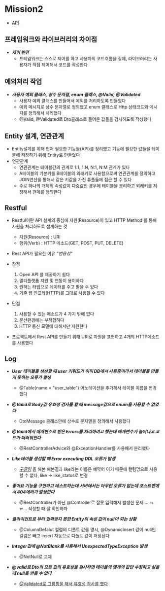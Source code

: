 # Mission2
- [API](https://teamsparta.notion.site/2-95aec72c863448c38f454734a7ccb4ce)
## 프레임워크와 라이브러리의 차이점
- ***제어 반전*** 
  -  프레임워크는 스스로 제어를 하고 사용자의 코드흐름을 강제, 라이브러리는 사용자가 직접 제어해서 코드를 작성한다

## 예외처리 작업
- ***사용자 예외 클래스, 상수 문자열, enum 클래스, @Valid, @Validated***
  - 사용자 예외 클래스를 만들어서 예외를 처리하도록 만들었다
  - 예외 메시지로 상수 문자열로 정의했고 enum 클래스로 Http 상태코드와 메시지를 정의해서 처리했다
  - @Valid, @Validated로 Dto클래스로 들어온 값들을 검사하도록 작성했다

## Entity 설계, 연관관계
- Entity설계를 위해 먼저 필요한 기능들(API)를 정리했고 기능에 필요한 값들을 테이블에 저장하기 위해 Entity로 만들었다
- 연관관계
  - 연관관계는 테이블간의 관계로 1:1, 1:N, N:1, N:M 관계가 있다
  - A테이블의 기본키를 B테이블의 외래키로 사용함으로써 연관관계를 정의하고 JOIN연산을 통해서 같은 키값을 가진 튜플들에 접근 할 수 있다
  - 주로 하나의 개체의 속성값이 다중값인 경우에 테이블을 분리하고 외래키를 저장해서 관계를 정의한다

## Restful
- Restful이란 API 설계의 중심에 자원(Resource)이 있고 HTTP Method 를 통해 자원을 처리하도록 설계하는 것
  - 자원(Resource) : URI
  - 행위(Verb) : HTTP 메소드(GET, POST, PUT, DELETE)

- Rest API가 필요한 이유 *"범용성"*

- 장점 
  1. Open API 를 제공하기 쉽다
  2. 멀티플랫폼 지원 및 연동이 용이하다
  3. 원하는 타입으로 데이터를 주고 받을 수 있다
  4. 기존 웹 인프라(HTTP)를 그대로 사용할 수 있다

- 단점
  1. 사용할 수 있는 메소드가 4 가지 밖에 없다
  2. 분산환경에는 부적합하다
  3. HTTP 통신 모델에 대해서만 지원한다

- 프로젝트에서 Rest API를 만들기 위해 URI로 자원을 표현하고 4개의 HTTP메소드를 사용했다


## Log
- ***User 테이블을 생성할 때 user 키워드가 이미 DB에서 사용중이라서 테이블을 만들지 못하는 오류가 발생***
  - @Table(name = "user_table") 어노테이션을 추가해서 테이블 이름을 변경했다
  
- ***@Valid로 Body값 유효성 검사를 할 때 message값으로 enum을 사용할 수 없었다***
  - DtoMessage 클래스안에 상수로 문자열을 정의해서 사용했다

- ***@Valid에서 매개변수로 받은 Errors를 처리하려고 했는데 매개변수가 늘어나고 코드가 더러워진다***
  - @RestControllerAdvice와 @ExceptionHandler를 사용해서 분리했다

- ***Like테이블 생성할 때 Error executing DDL 오류가 발생***
  - [*구글링*](https://csy7792.tistory.com/66) 을 해본 해본결과 like라는 이름은 예약어 이기 때문에 컬럼명으로 사용할 수 없다, like -> like_status로 변경
  
- ***좋아요 기능을 구현하고 테스트하는데 서버에서는 아무런 오류가 없는데 포스트맨에서 404에러가 발생한다***
  - @RestController가 아닌 @Controller로 잘못 입력해서 발생한 문제.....ㅠㅠ... 작성할 때 잘 확인하자

- ***클라이언트로 부터 입력받지 못한 Entity의 속성 값이 null이 되는 상황***
  - @ColumnDefalut 컬럼의 디폴트 값을 명시, @DynamicInsert 값이 null인 컬럼은 빼고 insert 자동으로 디폴트 값이 저장된다

- ***Integer값에 @NotBlank를 사용해서 UnexpectedTypeException 발생***
  - @NotNull로 교체

- ***@valid로 Dto의 모든 값의 유효성을 검사하면 테이블의 몇개의 값만 수정하고 싶을 때 null을 받을 수 없다***
  - [@Validated로 그룹핑을 해서 유효성 검사를 했다](https://velog.io/@damiano1027/Spring-Valid-Validated%EB%A5%BC-%EC%9D%B4%EC%9A%A9%ED%95%9C-%EB%8D%B0%EC%9D%B4%ED%84%B0-%EC%9C%A0%ED%9A%A8%EC%84%B1-%EA%B2%80%EC%A6%9D)
